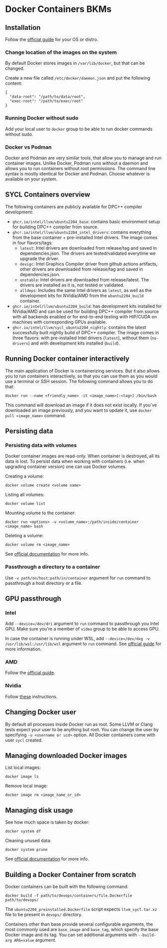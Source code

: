 # Docker Containers BKMs

## Installation

Follow the [official guide](https://docs.docker.com/engine/install/) for your
OS or distro.

### Change location of the images on the system

By default Docker stores images in `/var/lib/docker`, but that can be changed.

Create a new file called `/etc/docker/daemon.json` and put the following
content:

```
{
  "data-root": "/path/to/data/root",
  "exec-root": "/path/to/exec/root"
}
```

### Running Docker without sudo

Add your local user to `docker` group to be able to run docker commands without
sudo.


### Docker vs Podman

Docker and Podman are very similar tools, that allow you to manage and run
container images. Unlike Docker, Podman runs without a daemon and allows you
to run containers without root permissions. The command line syntax is mostly
identical for Docker and Podman. Choose whatever is available on your system.

## SYCL Containers overview

The following containers are publicly available for DPC++ compiler development:

- `ghcr.io/intel/llvm/ubuntu2204_base`: contains basic environment setup for
   building DPC++ compiler from source.
- `ghcr.io/intel/llvm/ubuntu2204_intel_drivers`: contains everything from the
   base container + pre-installed Intel drivers.
   The image comes in four flavors/tags:
   * `latest`: Intel drivers are downloaded from release/tag and saved in
    dependencies.json. The drivers are tested/validated everytime we upgrade
    the driver.
   * `devigc`: Intel Graphics Compiler driver from github actions artifacts,
   other drivers are downloaded from release/tag and saved in dependencies.json.
   * `unstable`: Intel drivers are downloaded from release/latest.
   The drivers are installed as it is, not tested or validated.
   * `alldeps`: Includes the same Intel drivers as `latest`, as well as the
   development kits for NVidia/AMD from the `ubuntu2204_build` container.
- `ghcr.io/intel/llvm/ubuntu2204_build`: has development kits installed for
   NVidia/AMD and can be used for building DPC++ compiler from source with all
   backends enabled or for end-to-end testing with HIP/CUDA on machines with
   corresponding GPUs available.
- `ghcr.io/intel/llvm/sycl_ubuntu2204_nightly`: contains the latest successfully
   built nightly build of DPC++ compiler. The image comes in three flavors:
   with pre-installed Intel drivers (`latest`), without them (`no-drivers`) and
   with development kits installed (`build`).

## Running Docker container interactively

The main application of Docker is containerizing services. But it also allows
you to run containers interactively, so that you can use them as you would use a
terminal or SSH session. The following command allows you to do that:

```
docker run --name <friendly_name> -it <image_name>[:<tag>] /bin/bash
```

This command will download an image if it does not exist locally. If you've
downloaded an image previously, and you want to update it, use
`docker pull <image_name>` command.

## Persisting data

### Persisting data with volumes

Docker container images are read-only. When container is destroyed, all its data
is lost. To persist data when working with containers (i.e. when upgrading
container version) one can use Docker volumes.

Creating a volume:

```
docker volume create <volume name>
```

Listing all volumes:

```
docker volume list
```

Mounting volume to the container:

```
docker run <options> -v <volume_name>:/path/inside/container <image_name> bash
```

Deleting a volume:

```
docker volume rm <image_name>
```

See [official documentation](https://docs.docker.com/storage/volumes/) for more
info.

### Passthrough a directory to a container

Use `-v path/on/host:path/in/container` argument for `run` command to
passthrough a host directory or a file.

## GPU passthrough

### Intel

Add `--device=/dev/dri` argument to `run` command to passthrough you Intel GPU.
Make sure you're a member of `video` group to be able to access GPU.

In case the container is running under WSL, add `--device=/dev/dxg -v /usr/lib/wsl:/usr/lib/wsl` 
argument to `run` command. See [official guide](https://github.com/microsoft/wslg/blob/main/samples/container/Containers.md#containerized-applications-access-to-the-vgpu) 
for more information.

### AMD

Follow the [official guide](https://rocmdocs.amd.com/en/latest/ROCm_Virtualization_Containers/ROCm-Virtualization-&-Containers.html).

### Nvidia

Follow [these](https://docs.nvidia.com/datacenter/cloud-native/container-toolkit/user-guide.html)
instructions.

## Changing Docker user

By default all processes inside Docker run as root. Some LLVM or Clang tests
expect your user to be anything but root. You can change the user by specifying
`-u <username or uid>` option. All Docker containers come with user `sycl`
created.

## Managing downloaded Docker images

List local images:
```
docker image ls
```

Remove local image:
```
docker image rm <image_name_or_id>
```

## Managing disk usage

See how much space is taken by docker:

```
docker system df
```

Cleaning unused data:

```
docker system prune
```

See [official documentation](https://docs.docker.com/engine/reference/commandline/system_prune/)
for more info.

## Building a Docker Container from scratch

Docker containers can be built with the following command:

```
docker build -f path/to/devops/containers/file.Dockerfile path/to/devops/
```

The `ubuntu2204_preinstalled.Dockerfile` script expects `llvm_sycl.tar.xz` file
to be present in `devops/` directory.

Containers other than base provide several configurable arguments, the most
commonly used are `base_image` and `base_tag`, which specify the base Docker
image and its tag. You can set additional arguments with `--build-arg ARG=value`
argument.

